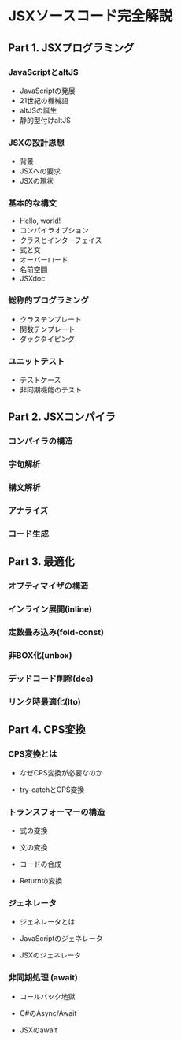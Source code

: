 # JSXソースコード完全解説

## Part 1. JSXプログラミング

### JavaScriptとaltJS

- JavaScriptの発展
- 21世紀の機械語
- altJSの誕生
- 静的型付けaltJS

### JSXの設計思想

- 背景
- JSXへの要求
- JSXの現状

### 基本的な構文

- Hello, world!
- コンパイラオプション
- クラスとインターフェイス
- 式と文
- オーバーロード
- 名前空間
- JSXdoc

### 総称的プログラミング

- クラステンプレート
- 関数テンプレート
- ダックタイピング

### ユニットテスト

- テストケース
- 非同期機能のテスト

## Part 2. JSXコンパイラ

### コンパイラの構造

### 字句解析

### 構文解析

### アナライズ

### コード生成

## Part 3. 最適化

### オプティマイザの構造

### インライン展開(inline)

### 定数畳み込み(fold-const)

### 非BOX化(unbox)

### デッドコード削除(dce)

### リンク時最適化(lto)

## Part 4. CPS変換

### CPS変換とは

- なぜCPS変換が必要なのか

- try-catchとCPS変換

### トランスフォーマーの構造

- 式の変換

- 文の変換

- コードの合成

- Returnの変換

### ジェネレータ

- ジェネレータとは

- JavaScriptのジェネレータ

- JSXのジェネレータ

### 非同期処理 (await)

- コールバック地獄

- C#のAsync/Await

- JSXのawait
